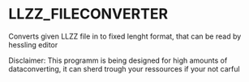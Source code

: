 # LLZZ_FILECONVERTER
Converts given LLZZ file in to fixed lenght format, that can be read by hessling editor

Disclaimer: This programm is being designed for high amounts of dataconverting, it can sherd trough your ressources if your not carful
